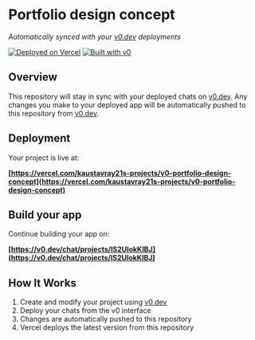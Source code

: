# Portfolio design concept

*Automatically synced with your [v0.dev](https://v0.dev) deployments*

[![Deployed on Vercel](https://img.shields.io/badge/Deployed%20on-Vercel-black?style=for-the-badge&logo=vercel)](https://vercel.com/kaustavray21s-projects/v0-portfolio-design-concept)
[![Built with v0](https://img.shields.io/badge/Built%20with-v0.dev-black?style=for-the-badge)](https://v0.dev/chat/projects/lS2UIokKIBJ)

## Overview

This repository will stay in sync with your deployed chats on [v0.dev](https://v0.dev).
Any changes you make to your deployed app will be automatically pushed to this repository from [v0.dev](https://v0.dev).

## Deployment

Your project is live at:

**[https://vercel.com/kaustavray21s-projects/v0-portfolio-design-concept](https://vercel.com/kaustavray21s-projects/v0-portfolio-design-concept)**

## Build your app

Continue building your app on:

**[https://v0.dev/chat/projects/lS2UIokKIBJ](https://v0.dev/chat/projects/lS2UIokKIBJ)**

## How It Works

1. Create and modify your project using [v0.dev](https://v0.dev)
2. Deploy your chats from the v0 interface
3. Changes are automatically pushed to this repository
4. Vercel deploys the latest version from this repository